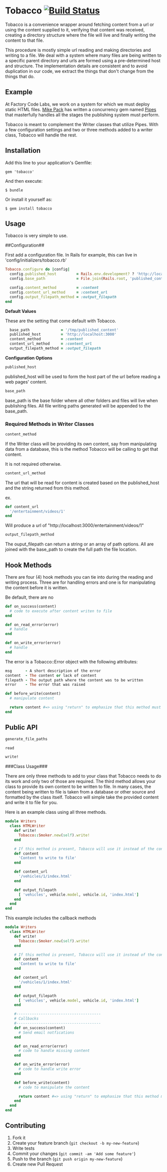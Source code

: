 # Tobacco [![Build Status](https://secure.travis-ci.org/craigwilliams/tobacco.png)](http://travis-ci.org/craigwilliams/tobacco)

Tobacco is a convenience wrapper around fetching content from a url or using the content supplied to it, verifying that content was received, creating a directory structure where the file will live and finally writing the content to that file.

This procedure is mostly simple url reading and making directories and writing to a file. We deal with a system where many files are being written to a specific parent directory and urls are formed using a pre-determined host and structure. The implementation details are consistent and to avoid duplication in our code, we extract the things that don't change from the things that do.

## Example

At Factory Code Labs, we work on a system for which we must deploy static HTML files. [Mike Pack](http://github.com/MikePack) has written a concurrency gem named [Pipes](http://github.com/MikePack/Pipes) that masterfully handles all the stages the publishing system must perform.

Tobacco is meant to complement the Writer classes that utilize Pipes. With a few configuration settings and two or three methods added to a writer class, Tobacco will handle the rest.

## Installation

Add this line to your application's Gemfile:

    gem 'tobacco'

And then execute:

    $ bundle

Or install it yourself as:

    $ gem install tobacco

## Usage

Tobacco is very simple to use.


##Configuration##

First add a configuration file. In Rails for example, this can live in 'config/initializers/tobacco.rb'

```ruby
Tobacco.configure do |config|
  config.published_host         = Rails.env.development? ? 'http://localhost:3000' : 'http://localhost'
  config.base_path              = File.join(Rails.root, 'published_content', Rails.env)

  config.content_method         = :content
  config.content_url_method     = :content_url
  config.output_filepath_method = :output_filepath
end
```


**Default Values**

These are the setting that come default with Tobacco.

```ruby
  base_path              = '/tmp/published_content'
  published_host         = 'http://localhost:3000'
  content_method         = :content
  content_url_method     = :content_url
  output_filepath_method = :output_filepath
```

**Configuration Options**

```ruby
published_host
```

published_host will be used to form the host part of the url before reading a web pages' content.

```ruby
base_path
```

base_path is the base folder where all other folders and files will live when publishing files.
All file writing paths generated will be appended to the base_path.


### Required Methods in Writer Classes ###

```ruby
content_method
```

If the Writer class will be providing its own content, say from manipulating data from a database, this is the method Tobacco will be calling to get that content.

It is not required otherwise.

```ruby
content_url_method
```

The url that will be read for content is created based on the published_host and the string returned from this method.

ex.

```ruby
def content_url
  '/entertainment/videos/1'
end
```

Will produce a url of "http://localhost:3000/entertainment/videos/1"


```ruby
output_filepath_method
```

The ouput_filepath can return a string or an array of path options. All are joined with the base_path to create the full path the file location.


## Hook Methods ##

There are four (4) hook methods you can tie into during the reading and writing process. Three are for handling errors and one is for manipulating the content before it is written.

Be default, there are no 

```ruby
def on_success(content)
  # code to execute after content writen to file
end
```

```ruby
def on_read_error(error)
  # handle
end
```

```ruby
def on_write_error(error)
  # handle
end
```

The error is a Tobacco::Error object with the following attributes:

```ruby
msg      - A short description of the error
content  - The content or lack of content
filepath - The output path where the content was to be written
error    - The error that was raised
```


```ruby
def before_write(content)
  # manipulate content

  return content #=> using "return" to emphasize that this method must return the content to Tobacco for writing
end
```


## Public API ##

```ruby
generate_file_paths
```

```ruby
read
```

```ruby
write!
```

###Class Usage###

There are only three methods to add to your class that Tobacco needs to do its work and
only two of those are required. The third method allows your class to provide its own
content to be written to file. In many cases, the content being written to file is taken from
a database or other source and formatted by the class itself. Tobacco will simple take the 
provided content and write it to file for you.

Here is an example class using all three methods.

```ruby
module Writers
  class HTMLWriter
    def write!
      Tobacco::Smoker.new(self).write!
    end

    # If this method is present, Tobacco will use it instead of the content_url method.
    def content
      'Content to write to file'
    end

    def content_url
      '/vehicles/1/index.html'
    end

    def output_filepath
      [ 'vehicles', vehicle.model, vehicle.id, 'index.html']
    end
  end
end
```


This example includes the callback methods

```ruby
module Writers
  class HTMLWriter
    def write!
      Tobacco::Smoker.new(self).write!
    end

    # If this method is present, Tobacco will use it instead of the content_url method.
    def content
      'Content to write to file'
    end

    def content_url
      '/vehicles/1/index.html'
    end

    def output_filepath
      [ 'vehicles', vehicle.model, vehicle.id, 'index.html']
    end

    #--------------------------------------
    # Callbacks
    #--------------------------------------
    def on_success(content)
      # Send email notfications
    end

    def on_read_error(error)
      # code to handle missing content
    end

    def on_write_error(error)
      # code to handle write error
    end

    def before_write(content)
      # code to manipulate the content

      return content #=> using "return" to emphasize that this method must return the content to Tobacco for writing
    end
  end
end
```


## Contributing

1. Fork it
2. Create your feature branch (`git checkout -b my-new-feature`)
3. Write tests
4. Commit your changes (`git commit -am 'Add some feature'`)
5. Push to the branch (`git push origin my-new-feature`)
6. Create new Pull Request
